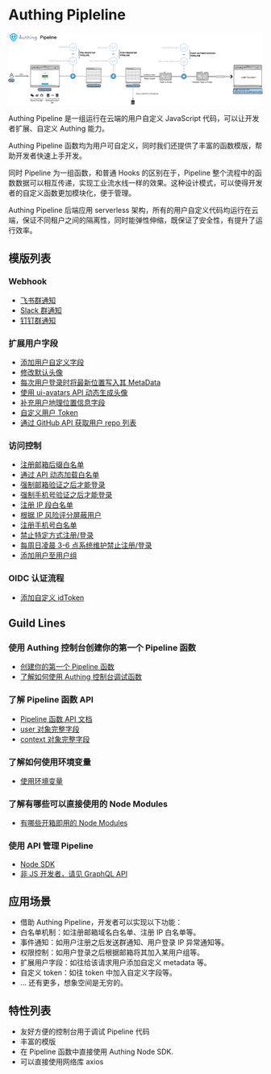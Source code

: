 # Authing Pipleline 

![](https://raw.githubusercontent.com/Authing/pipeline/master/static/Authing%20Pipeline.png)

Authing Pipeline 是一组运行在云端的用户自定义 JavaScript 代码，可以让开发者扩展、自定义 Authing 能力。

Authing Pipeline 函数均为用户可自定义，同时我们还提供了丰富的函数模版，帮助开发者快速上手开发。

同时 Pipeline 为一组函数，和普通 Hooks 的区别在于，Pipeline 整个流程中的函数数据可以相互传递，实现工业流水线一样的效果。这种设计模式，可以使得开发者的自定义函数更加模块化，便于管理。

Authing Pipeline 后端应用 serverless 架构，所有的用户自定义代码均运行在云端，保证不同租户之间的隔离性，同时能弹性伸缩，既保证了安全性，有提升了运行效率。

## 模版列表

### Webhook

- [飞书群通知](./src/templates/lark-notify.js)
- [Slack 群通知](./src/templates/slack-notify.js)
- [钉钉群通知](./src/templates/dingtalk-notify.js)

### 扩展用户字段

- [添加用户自定义字段](./src/templates/persist-metadata.js)
- [修改默认头像](./src/templates/change-default-avatar.js)
- [每次用户登录时将最新位置写入其 MetaData](./src/templates/add-location-to-metadata.js)
- [使用 ui-avatars API 动态生成头像](./src/templates/change-avatar-to-ui-avatars.js)
- [补充用户地理位置信息字段](./src.src/templates/fill-user-address-field.js)
- [自定义用户 Token](./src/templates/add-token-field.js)
- [通过 GitHub API 获取用户 repo 列表](./src/templates/get-repos-from-github-api.js)

### 访问控制

- [注册邮箱后缀白名单](./src/templates/email-domain-whitelist.js)
- [通过 API 动态加载白名单](./src/templates/load-whitelist-on-cloud.js)
- [强制邮箱验证之后才能登录](./src/templates/force-email-verified.js)
- [强制手机号验证之后才能登录](./src/templates/force-phone-verifyed.js)
- [注册 IP 段白名单](./src/templates/ip-range-whitelist.js)
- [根据 IP 风险评分屏蔽用户](./src/templates/ip-risk-analysis.js)
- [注册手机号白名单](./src/templates/phone-whitelist.js)
- [禁止特定方式注册/登录](./src/templates/block-specific-connection.js)
- [每周日凌晨 3-6 点系统维护禁止注册/登录](./src/templates/block-on-weekend.js)
- [添加用户至用户组](./src/templates/add-user-to-group.js)

### OIDC 认证流程

- [添加自定义 idToken](./src/templates/add-custom-idtoken.js)

## Guild Lines

### 使用 Authing 控制台创建你的第一个 Pipeline 函数

- [创建你的第一个 Pipeline 函数](https://docs.authing.cn/authing/extensibility/pipeline/write-your-first-pipeline-function)
- [了解如何使用 Authing 控制台调试函数](https://docs.authing.cn/authing/extensibility/pipeline/how-to-debug)

### 了解 Pipeline 函数 API

- [Pipeline 函数 API 文档](https://docs.authing.cn/authing/extensibility/pipeline/pipeline-function-api-doc)
- [user 对象完整字段](https://docs.authing.cn/authing/extensibility/pipeline/user-object)
- [context 对象完整字段](https://docs.authing.cn/authing/extensibility/pipeline/context-object)

### 了解如何使用环境变量

- [使用环境变量](https://docs.authing.cn/authing/extensibility/pipeline/env)

### 了解有哪些可以直接使用的 Node Modules

- [有哪些开箱即用的 Node Modules](https://docs.authing.cn/authing/extensibility/pipeline/available-node-modules)


### 使用 API 管理 Pipeline

- [Node SDK](https://docs.authing.cn/authing/extensibility/pipeline/node-sdk)
- [非 JS 开发者，请见 GraphQL API](https://docs.authing.cn/authing/extensibility/pipeline/node-sdk)


## 应用场景

- 借助 Authing Pipeline，开发者可以实现以下功能：
- 白名单机制：如注册邮箱域名白名单、注册 IP 白名单等。
- 事件通知：如用户注册之后发送群通知、用户登录 IP 异常通知等。
- 权限控制：如用户登录之后根据邮箱将其加入某用户组等。
- 扩展用户字段：如往给该请求用户添加自定义 metadata 等。
- 自定义  token：如往 token 中加入自定义字段等。
- ... 还有更多，想象空间是无穷的。

## 特性列表

- 友好方便的控制台用于调试 Pipeline 代码
- 丰富的模版
- 在 Pipeline 函数中直接使用 Authing Node SDK.
- 可以直接使用网络库 axios
